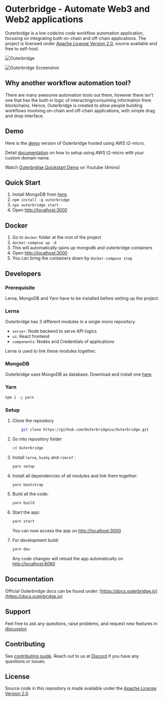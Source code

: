 <!-- markdownlint-disable MD030 -->

# Outerbridge - Automate Web3 and Web2 applications

Outerbridge is a low code/no code workflow automation application, focusing on integrating both on-chain and off-chain applications. The project is licensed under [Apache License Version 2.0](LICENSE.md), source available and free to self-host.

![Outerbridge](./assets/outerbridge_brand.png)

![Outerbridge Screenshot](./assets/screenshot_outerbridge.jpg)

## Why another workflow automation tool?

There are many awesome automation tools out there, however there isn't one that has the built-in logic of interacting/consuming information from blockchains. Hence, Outerbridge is created to allow people building workflows involving on-chain and off-chain applications, with simple drag and drop interface.

## Demo

Here is the [demo](https://demo.outerbridge.io) version of Outerbridge hosted using AWS t2-micro.

Detail [documentation](https://gist.github.com/HenryHengZJ/627cec19671664a88754c7e383232dc8) on how to setup using AWS t2-micro with your custom domain name.

Watch [Outerbridge Quickstart Demo](https://www.youtube.com/watch?v=x-AfrkKvZ4M) on Youtube (4mins)

## Quick Start

1. Install MongoDB from [here](https://www.mongodb.com/try/download/community?tck=docs_server).
2. `npm install -g outerbridge`
3. `npx outerbridge start`
4. Open [http://localhost:3000](http://localhost:3000)

## Docker

1. Go to `docker` folder at the root of the project
2. `docker-compose up -d`
3. This will automatically spins up mongodb and outerbridge containers
4. Open [http://localhost:3000](http://localhost:3000)
5. You can bring the containers down by `docker-compose stop`

## Developers

### Prerequisite

Lerna, MongoDB and Yarn have to be installed before setting up the project.

### Lerna

Outerbridge has 3 different modules in a single mono repository.

-   `server`: Node backend to serve API logics
-   `ui`: React frontend
-   `components`: Nodes and Credentials of applications

Lerna is used to link these modules together.

### MongoDB

Outerbridge uses MongoDB as database. Download and install one [here](https://www.mongodb.com/try/download/community?tck=docs_server).

### Yarn

```bash
npm i -g yarn
```

### Setup

1. Clone the repository

    ```bash
        git clone https://github.com/Outerbridgeio/Outerbridge.git
    ```

2. Go into repository folder

    ```bash
    cd Outerbridge
    ```

3. Install `lerna`, `husky` and `rimraf` :

    ```bash
    yarn setup
    ```

4. Install all dependencies of all modules and link them together:

    ```bash
    yarn bootstrap
    ```

5. Build all the code:

    ```bash
    yarn build
    ```

6. Start the app:

    ```bash
    yarn start
    ```

    You can now access the app on [http://localhost:3000](http://localhost:3000)

7. For development build:

    ```bash
    yarn dev
    ```

    Any code changes will reload the app automatically on [http://localhost:8080](http://localhost:8080)

## Documentation

Official Outerbridge docs can be found under: [https://docs.outerbridge.io](https://docs.outerbridge.io)

## Support

Feel free to ask any questions, raise problems, and request new features in [discussion](https://github.com/Outerbridgeio/Outerbridge/discussions)

## Contributing

See [contributing guide](CONTRIBUTING.md). Reach out to us at [Discord](https://discord.gg/Y9VE4ykPDJ) if you have any questions or issues.

## License

Source code in this repository is made available under the [Apache License Version 2.0](LICENSE.md).
